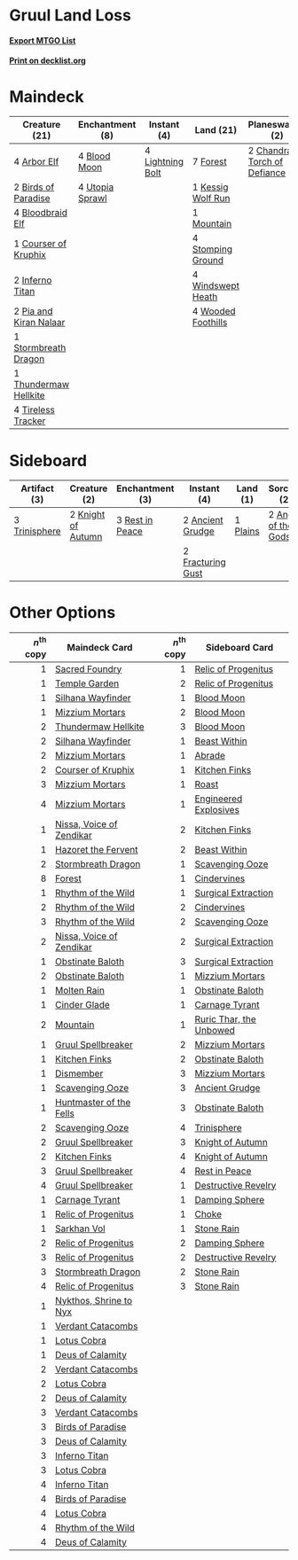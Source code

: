 # Gruul Land Loss

#### [Export MTGO List](../collection/Gruul%20Land%20Loss/Gruul%20Land%20Loss.txt)
#### [Print on decklist.org](http://decklist.org/?deckmain=4%09Arbor%20Elf%0A2%09Birds%20of%20Paradise%0A4%09Blood%20Moon%0A4%09Bloodbraid%20Elf%0A2%09Chandra,%20Torch%20of%20Defiance%0A1%09Courser%20of%20Kruphix%0A7%09Forest%0A2%09Inferno%20Titan%0A1%09Kessig%20Wolf%20Run%0A4%09Lightning%20Bolt%0A1%09Mountain%0A2%09Pia%20and%20Kiran%20Nalaar%0A4%09Stomping%20Ground%0A4%09Stone%20Rain%0A1%09Stormbreath%20Dragon%0A1%09Thundermaw%20Hellkite%0A4%09Tireless%20Tracker%0A4%09Utopia%20Sprawl%0A4%09Windswept%20Heath%0A4%09Wooded%20Foothills&deckside=2%09Ancient%20Grudge%0A2%09Anger%20of%20the%20Gods%0A2%09Fracturing%20Gust%0A2%09Knight%20of%20Autumn%0A1%09Plains%0A3%09Rest%20in%20Peace%0A3%09Trinisphere)
# Maindeck

|                                          Creature (21)                                          |                                     Enchantment (8)                                      |                                      Instant (4)                                       |                                          Land (21)                                          |                                           Planeswalker (2)                                            |                                    Sorcery (4)                                     |
|-------------------------------------------------------------------------------------------------|------------------------------------------------------------------------------------------|----------------------------------------------------------------------------------------|---------------------------------------------------------------------------------------------|-------------------------------------------------------------------------------------------------------|------------------------------------------------------------------------------------|
|4 [Arbor Elf](http://gatherer.wizards.com/Pages/Card/Details.aspx?multiverseid=442149)           |4 [Blood Moon](http://gatherer.wizards.com/Pages/Card/Details.aspx?multiverseid=45386)    |4 [Lightning Bolt](http://gatherer.wizards.com/Pages/Card/Details.aspx?multiverseid=806)|7 [Forest](http://gatherer.wizards.com/Pages/Card/Details.aspx?multiverseid=439860)          |2 [Chandra, Torch of Defiance](http://gatherer.wizards.com/Pages/Card/Details.aspx?multiverseid=417683)|4 [Stone Rain](http://gatherer.wizards.com/Pages/Card/Details.aspx?multiverseid=822)|
|2 [Birds of Paradise](http://gatherer.wizards.com/Pages/Card/Details.aspx?multiverseid=129906)   |4 [Utopia Sprawl](http://gatherer.wizards.com/Pages/Card/Details.aspx?multiverseid=442181)|                                                                                        |1 [Kessig Wolf Run](http://gatherer.wizards.com/Pages/Card/Details.aspx?multiverseid=233256) |                                                                                                       |                                                                                    |
|4 [Bloodbraid Elf](http://gatherer.wizards.com/Pages/Card/Details.aspx?multiverseid=185053)      |                                                                                          |                                                                                        |1 [Mountain](http://gatherer.wizards.com/Pages/Card/Details.aspx?multiverseid=439859)        |                                                                                                       |                                                                                    |
|1 [Courser of Kruphix](http://gatherer.wizards.com/Pages/Card/Details.aspx?multiverseid=442153)  |                                                                                          |                                                                                        |4 [Stomping Ground](http://gatherer.wizards.com/Pages/Card/Details.aspx?multiverseid=405110) |                                                                                                       |                                                                                    |
|2 [Inferno Titan](http://gatherer.wizards.com/Pages/Card/Details.aspx?multiverseid=376371)       |                                                                                          |                                                                                        |4 [Windswept Heath](http://gatherer.wizards.com/Pages/Card/Details.aspx?multiverseid=405115) |                                                                                                       |                                                                                    |
|2 [Pia and Kiran Nalaar](http://gatherer.wizards.com/Pages/Card/Details.aspx?multiverseid=442783)|                                                                                          |                                                                                        |4 [Wooded Foothills](http://gatherer.wizards.com/Pages/Card/Details.aspx?multiverseid=405116)|                                                                                                       |                                                                                    |
|1 [Stormbreath Dragon](http://gatherer.wizards.com/Pages/Card/Details.aspx?multiverseid=373679)  |                                                                                          |                                                                                        |                                                                                             |                                                                                                       |                                                                                    |
|1 [Thundermaw Hellkite](http://gatherer.wizards.com/Pages/Card/Details.aspx?multiverseid=438715) |                                                                                          |                                                                                        |                                                                                             |                                                                                                       |                                                                                    |
|4 [Tireless Tracker](http://gatherer.wizards.com/Pages/Card/Details.aspx?multiverseid=409997)    |                                                                                          |                                                                                        |                                                                                             |                                                                                                       |                                                                                    |


# Sideboard

|                                     Artifact (3)                                      |                                        Creature (2)                                         |                                     Enchantment (3)                                      |                                        Instant (4)                                         |                                     Land (1)                                      |                                         Sorcery (2)                                          |
|---------------------------------------------------------------------------------------|---------------------------------------------------------------------------------------------|------------------------------------------------------------------------------------------|--------------------------------------------------------------------------------------------|-----------------------------------------------------------------------------------|----------------------------------------------------------------------------------------------|
|3 [Trinisphere](http://gatherer.wizards.com/Pages/Card/Details.aspx?multiverseid=43545)|2 [Knight of Autumn](http://gatherer.wizards.com/Pages/Card/Details.aspx?multiverseid=452933)|3 [Rest in Peace](http://gatherer.wizards.com/Pages/Card/Details.aspx?multiverseid=442021)|2 [Ancient Grudge](http://gatherer.wizards.com/Pages/Card/Details.aspx?multiverseid=235600) |1 [Plains](http://gatherer.wizards.com/Pages/Card/Details.aspx?multiverseid=439856)|2 [Anger of the Gods](http://gatherer.wizards.com/Pages/Card/Details.aspx?multiverseid=438682)|
|                                                                                       |                                                                                             |                                                                                          |2 [Fracturing Gust](http://gatherer.wizards.com/Pages/Card/Details.aspx?multiverseid=146759)|                                                                                   |                                                                                              |


# Other Options

|*n*<sup>th</sup> copy|                                           Maindeck Card                                           |*n*<sup>th</sup> copy|                                          Sideboard Card                                          |
|--------------------:|---------------------------------------------------------------------------------------------------|--------------------:|--------------------------------------------------------------------------------------------------|
|                    1|[Sacred Foundry](http://gatherer.wizards.com/Pages/Card/Details.aspx?multiverseid=405106)          |                    1|[Relic of Progenitus](http://gatherer.wizards.com/Pages/Card/Details.aspx?multiverseid=174824)    |
|                    1|[Temple Garden](http://gatherer.wizards.com/Pages/Card/Details.aspx?multiverseid=405112)           |                    2|[Relic of Progenitus](http://gatherer.wizards.com/Pages/Card/Details.aspx?multiverseid=174824)    |
|                    1|[Silhana Wayfinder](http://gatherer.wizards.com/Pages/Card/Details.aspx?multiverseid=457285)       |                    1|[Blood Moon](http://gatherer.wizards.com/Pages/Card/Details.aspx?multiverseid=45386)              |
|                    1|[Mizzium Mortars](http://gatherer.wizards.com/Pages/Card/Details.aspx?multiverseid=405302)         |                    2|[Blood Moon](http://gatherer.wizards.com/Pages/Card/Details.aspx?multiverseid=45386)              |
|                    2|[Thundermaw Hellkite](http://gatherer.wizards.com/Pages/Card/Details.aspx?multiverseid=438715)     |                    3|[Blood Moon](http://gatherer.wizards.com/Pages/Card/Details.aspx?multiverseid=45386)              |
|                    2|[Silhana Wayfinder](http://gatherer.wizards.com/Pages/Card/Details.aspx?multiverseid=457285)       |                    1|[Beast Within](http://gatherer.wizards.com/Pages/Card/Details.aspx?multiverseid=446158)           |
|                    2|[Mizzium Mortars](http://gatherer.wizards.com/Pages/Card/Details.aspx?multiverseid=405302)         |                    1|[Abrade](http://gatherer.wizards.com/Pages/Card/Details.aspx?multiverseid=430772)                 |
|                    2|[Courser of Kruphix](http://gatherer.wizards.com/Pages/Card/Details.aspx?multiverseid=442153)      |                    1|[Kitchen Finks](http://gatherer.wizards.com/Pages/Card/Details.aspx?multiverseid=370458)          |
|                    3|[Mizzium Mortars](http://gatherer.wizards.com/Pages/Card/Details.aspx?multiverseid=405302)         |                    1|[Roast](http://gatherer.wizards.com/Pages/Card/Details.aspx?multiverseid=394667)                  |
|                    4|[Mizzium Mortars](http://gatherer.wizards.com/Pages/Card/Details.aspx?multiverseid=405302)         |                    1|[Engineered Explosives](http://gatherer.wizards.com/Pages/Card/Details.aspx?multiverseid=50139)   |
|                    1|[Nissa, Voice of Zendikar](http://gatherer.wizards.com/Pages/Card/Details.aspx?multiverseid=417424)|                    2|[Kitchen Finks](http://gatherer.wizards.com/Pages/Card/Details.aspx?multiverseid=370458)          |
|                    1|[Hazoret the Fervent](http://gatherer.wizards.com/Pages/Card/Details.aspx?multiverseid=426838)     |                    2|[Beast Within](http://gatherer.wizards.com/Pages/Card/Details.aspx?multiverseid=446158)           |
|                    2|[Stormbreath Dragon](http://gatherer.wizards.com/Pages/Card/Details.aspx?multiverseid=373679)      |                    1|[Scavenging Ooze](http://gatherer.wizards.com/Pages/Card/Details.aspx?multiverseid=420783)        |
|                    8|[Forest](http://gatherer.wizards.com/Pages/Card/Details.aspx?multiverseid=439860)                  |                    1|[Cindervines](http://gatherer.wizards.com/Pages/Card/Details.aspx?multiverseid=457305)            |
|                    1|[Rhythm of the Wild](http://gatherer.wizards.com/Pages/Card/Details.aspx?multiverseid=457345)      |                    1|[Surgical Extraction](http://gatherer.wizards.com/Pages/Card/Details.aspx?multiverseid=397706)    |
|                    2|[Rhythm of the Wild](http://gatherer.wizards.com/Pages/Card/Details.aspx?multiverseid=457345)      |                    2|[Cindervines](http://gatherer.wizards.com/Pages/Card/Details.aspx?multiverseid=457305)            |
|                    3|[Rhythm of the Wild](http://gatherer.wizards.com/Pages/Card/Details.aspx?multiverseid=457345)      |                    2|[Scavenging Ooze](http://gatherer.wizards.com/Pages/Card/Details.aspx?multiverseid=420783)        |
|                    2|[Nissa, Voice of Zendikar](http://gatherer.wizards.com/Pages/Card/Details.aspx?multiverseid=417424)|                    2|[Surgical Extraction](http://gatherer.wizards.com/Pages/Card/Details.aspx?multiverseid=397706)    |
|                    1|[Obstinate Baloth](http://gatherer.wizards.com/Pages/Card/Details.aspx?multiverseid=438745)        |                    3|[Surgical Extraction](http://gatherer.wizards.com/Pages/Card/Details.aspx?multiverseid=397706)    |
|                    2|[Obstinate Baloth](http://gatherer.wizards.com/Pages/Card/Details.aspx?multiverseid=438745)        |                    1|[Mizzium Mortars](http://gatherer.wizards.com/Pages/Card/Details.aspx?multiverseid=405302)        |
|                    1|[Molten Rain](http://gatherer.wizards.com/Pages/Card/Details.aspx?multiverseid=425928)             |                    1|[Obstinate Baloth](http://gatherer.wizards.com/Pages/Card/Details.aspx?multiverseid=438745)       |
|                    1|[Cinder Glade](http://gatherer.wizards.com/Pages/Card/Details.aspx?multiverseid=401841)            |                    1|[Carnage Tyrant](http://gatherer.wizards.com/Pages/Card/Details.aspx?multiverseid=435334)         |
|                    2|[Mountain](http://gatherer.wizards.com/Pages/Card/Details.aspx?multiverseid=439859)                |                    1|[Ruric Thar, the Unbowed](http://gatherer.wizards.com/Pages/Card/Details.aspx?multiverseid=442205)|
|                    1|[Gruul Spellbreaker](http://gatherer.wizards.com/Pages/Card/Details.aspx?multiverseid=457323)      |                    2|[Mizzium Mortars](http://gatherer.wizards.com/Pages/Card/Details.aspx?multiverseid=405302)        |
|                    1|[Kitchen Finks](http://gatherer.wizards.com/Pages/Card/Details.aspx?multiverseid=370458)           |                    2|[Obstinate Baloth](http://gatherer.wizards.com/Pages/Card/Details.aspx?multiverseid=438745)       |
|                    1|[Dismember](http://gatherer.wizards.com/Pages/Card/Details.aspx?multiverseid=382182)               |                    3|[Mizzium Mortars](http://gatherer.wizards.com/Pages/Card/Details.aspx?multiverseid=405302)        |
|                    1|[Scavenging Ooze](http://gatherer.wizards.com/Pages/Card/Details.aspx?multiverseid=420783)         |                    3|[Ancient Grudge](http://gatherer.wizards.com/Pages/Card/Details.aspx?multiverseid=235600)         |
|                    1|[Huntmaster of the Fells](http://gatherer.wizards.com/Pages/Card/Details.aspx?multiverseid=262875) |                    3|[Obstinate Baloth](http://gatherer.wizards.com/Pages/Card/Details.aspx?multiverseid=438745)       |
|                    2|[Scavenging Ooze](http://gatherer.wizards.com/Pages/Card/Details.aspx?multiverseid=420783)         |                    4|[Trinisphere](http://gatherer.wizards.com/Pages/Card/Details.aspx?multiverseid=43545)             |
|                    2|[Gruul Spellbreaker](http://gatherer.wizards.com/Pages/Card/Details.aspx?multiverseid=457323)      |                    3|[Knight of Autumn](http://gatherer.wizards.com/Pages/Card/Details.aspx?multiverseid=452933)       |
|                    2|[Kitchen Finks](http://gatherer.wizards.com/Pages/Card/Details.aspx?multiverseid=370458)           |                    4|[Knight of Autumn](http://gatherer.wizards.com/Pages/Card/Details.aspx?multiverseid=452933)       |
|                    3|[Gruul Spellbreaker](http://gatherer.wizards.com/Pages/Card/Details.aspx?multiverseid=457323)      |                    4|[Rest in Peace](http://gatherer.wizards.com/Pages/Card/Details.aspx?multiverseid=442021)          |
|                    4|[Gruul Spellbreaker](http://gatherer.wizards.com/Pages/Card/Details.aspx?multiverseid=457323)      |                    1|[Destructive Revelry](http://gatherer.wizards.com/Pages/Card/Details.aspx?multiverseid=373351)    |
|                    1|[Carnage Tyrant](http://gatherer.wizards.com/Pages/Card/Details.aspx?multiverseid=435334)          |                    1|[Damping Sphere](http://gatherer.wizards.com/Pages/Card/Details.aspx?multiverseid=443101)         |
|                    1|[Relic of Progenitus](http://gatherer.wizards.com/Pages/Card/Details.aspx?multiverseid=174824)     |                    1|[Choke](http://gatherer.wizards.com/Pages/Card/Details.aspx?multiverseid=45431)                   |
|                    1|[Sarkhan Vol](http://gatherer.wizards.com/Pages/Card/Details.aspx?multiverseid=174983)             |                    1|[Stone Rain](http://gatherer.wizards.com/Pages/Card/Details.aspx?multiverseid=822)                |
|                    2|[Relic of Progenitus](http://gatherer.wizards.com/Pages/Card/Details.aspx?multiverseid=174824)     |                    2|[Damping Sphere](http://gatherer.wizards.com/Pages/Card/Details.aspx?multiverseid=443101)         |
|                    3|[Relic of Progenitus](http://gatherer.wizards.com/Pages/Card/Details.aspx?multiverseid=174824)     |                    2|[Destructive Revelry](http://gatherer.wizards.com/Pages/Card/Details.aspx?multiverseid=373351)    |
|                    3|[Stormbreath Dragon](http://gatherer.wizards.com/Pages/Card/Details.aspx?multiverseid=373679)      |                    2|[Stone Rain](http://gatherer.wizards.com/Pages/Card/Details.aspx?multiverseid=822)                |
|                    4|[Relic of Progenitus](http://gatherer.wizards.com/Pages/Card/Details.aspx?multiverseid=174824)     |                    3|[Stone Rain](http://gatherer.wizards.com/Pages/Card/Details.aspx?multiverseid=822)                |
|                    1|[Nykthos, Shrine to Nyx](http://gatherer.wizards.com/Pages/Card/Details.aspx?multiverseid=373713)  |                     |                                                                                                  |
|                    1|[Verdant Catacombs](http://gatherer.wizards.com/Pages/Card/Details.aspx?multiverseid=405113)       |                     |                                                                                                  |
|                    1|[Lotus Cobra](http://gatherer.wizards.com/Pages/Card/Details.aspx?multiverseid=438740)             |                     |                                                                                                  |
|                    1|[Deus of Calamity](http://gatherer.wizards.com/Pages/Card/Details.aspx?multiverseid=373363)        |                     |                                                                                                  |
|                    2|[Verdant Catacombs](http://gatherer.wizards.com/Pages/Card/Details.aspx?multiverseid=405113)       |                     |                                                                                                  |
|                    2|[Lotus Cobra](http://gatherer.wizards.com/Pages/Card/Details.aspx?multiverseid=438740)             |                     |                                                                                                  |
|                    2|[Deus of Calamity](http://gatherer.wizards.com/Pages/Card/Details.aspx?multiverseid=373363)        |                     |                                                                                                  |
|                    3|[Verdant Catacombs](http://gatherer.wizards.com/Pages/Card/Details.aspx?multiverseid=405113)       |                     |                                                                                                  |
|                    3|[Birds of Paradise](http://gatherer.wizards.com/Pages/Card/Details.aspx?multiverseid=129906)       |                     |                                                                                                  |
|                    3|[Deus of Calamity](http://gatherer.wizards.com/Pages/Card/Details.aspx?multiverseid=373363)        |                     |                                                                                                  |
|                    3|[Inferno Titan](http://gatherer.wizards.com/Pages/Card/Details.aspx?multiverseid=376371)           |                     |                                                                                                  |
|                    3|[Lotus Cobra](http://gatherer.wizards.com/Pages/Card/Details.aspx?multiverseid=438740)             |                     |                                                                                                  |
|                    4|[Inferno Titan](http://gatherer.wizards.com/Pages/Card/Details.aspx?multiverseid=376371)           |                     |                                                                                                  |
|                    4|[Birds of Paradise](http://gatherer.wizards.com/Pages/Card/Details.aspx?multiverseid=129906)       |                     |                                                                                                  |
|                    4|[Lotus Cobra](http://gatherer.wizards.com/Pages/Card/Details.aspx?multiverseid=438740)             |                     |                                                                                                  |
|                    4|[Rhythm of the Wild](http://gatherer.wizards.com/Pages/Card/Details.aspx?multiverseid=457345)      |                     |                                                                                                  |
|                    4|[Deus of Calamity](http://gatherer.wizards.com/Pages/Card/Details.aspx?multiverseid=373363)        |                     |                                                                                                  |

